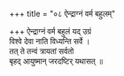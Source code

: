 +++
title = "०८ ऐन्द्राग्नं वर्म बहुलम्"

+++
ऐन्द्राग्नं वर्म बहुलं यद् उग्रं  
विश्वे देवा नाति विध्यन्ति सर्वे ।  
तत् ते तन्वं त्रायतां सर्वतो  
बृहद् आयुष्मान् जरदष्टिर् यथासत् ॥